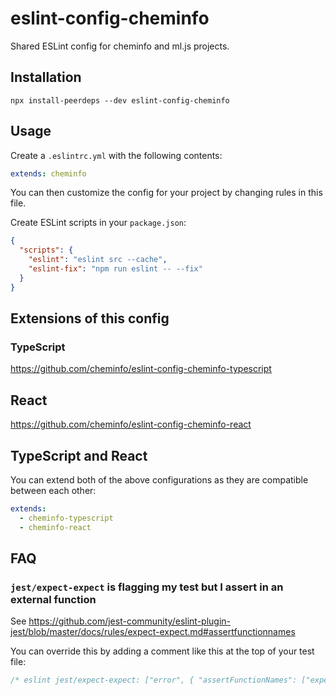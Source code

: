 # eslint-config-cheminfo

Shared ESLint config for cheminfo and ml.js projects.

## Installation

```console
npx install-peerdeps --dev eslint-config-cheminfo
```

## Usage

Create a `.eslintrc.yml` with the following contents:

```yml
extends: cheminfo
```

You can then customize the config for your project by changing rules in this file.

Create ESLint scripts in your `package.json`:

```json
{
  "scripts": {
    "eslint": "eslint src --cache",
    "eslint-fix": "npm run eslint -- --fix"
  }
}
```

## Extensions of this config

### TypeScript

https://github.com/cheminfo/eslint-config-cheminfo-typescript

## React

https://github.com/cheminfo/eslint-config-cheminfo-react

## TypeScript and React

You can extend both of the above configurations as they are compatible between each other:

```yml
extends:
  - cheminfo-typescript
  - cheminfo-react
```

## FAQ

### `jest/expect-expect` is flagging my test but I assert in an external function

See https://github.com/jest-community/eslint-plugin-jest/blob/master/docs/rules/expect-expect.md#assertfunctionnames

You can override this by adding a comment like this at the top of your test file:

```js
/* eslint jest/expect-expect: ["error", { "assertFunctionNames": ["expect", "functionThatCallsExpect"] }] */
```

